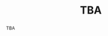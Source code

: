 ---
surname: De las Heras
speaker: Iker de las Heras
institution: University of the Basque Country
website: https://iker-delasheras.mozello.com/home/
title: "TBA"
abstract: "TBA"
---